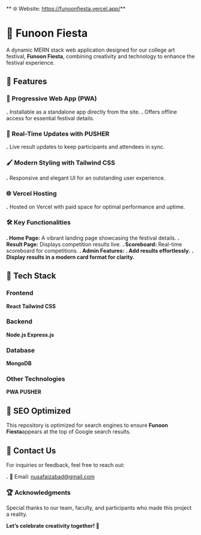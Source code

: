 ** 🌐 Website: https://funoonfiesta.vercel.app/**
# 🎨 Funoon Fiesta
A dynamic MERN stack web application designed for our college art festival, **Funoon Fiesta**, combining creativity and technology to enhance the festival experience.


## 🚀 Features

### 🌟 Progressive Web App (PWA)
**.** Installable as a standalone app directly from the site.
**.** Offers offline access for essential festival details.

### 🔔 Real-Time Updates with PUSHER
**.** Live result updates to keep participants and attendees in sync.

### 🖌️ Modern Styling with Tailwind CSS
**.** Responsive and elegant UI for an outstanding user experience.

### 🌐 Vercel Hosting
**.** Hosted on Vercel with paid space for optimal performance and uptime.

### 🛠️ Key Functionalities
**. Home Page:** A vibrant landing page showcasing the festival details.
**. Result Page:** Displays competition results live.
**. Scoreboard:** Real-time scoreboard for competitions.
**. Admin Features:**
    **. Add results effortlessly.**
    **. Display results in a modern card format for clarity.**
## 📂 Tech Stack

### Frontend
**React
Tailwind CSS**

### Backend
**Node.js
Express.js**

### Database
**MongoDB**

### Other Technologies
**PWA
PUSHER**

## 🌟 SEO Optimized
This repository is optimized for search engines to ensure **Funoon Fiesta**appears at the top of Google search results.

## 📧 Contact Us
For inquiries or feedback, feel free to reach out:

**.** 📩 Email: nusafaizabad@gmail.com


### 🏆 Acknowledgments
Special thanks to our team, faculty, and participants who made this project a reality.

**Let’s celebrate creativity together! 🎉**
